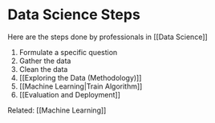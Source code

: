 # Data Science Steps
Here are the steps done by professionals in [[Data Science]]
1. Formulate a specific question
2. Gather the data
3. Clean the data
4. [[Exploring the Data (Methodology)]]
5. [[Machine Learning|Train Algorithm]]
6. [[Evaluation and Deployment]]


Related: [[Machine Learning]]
